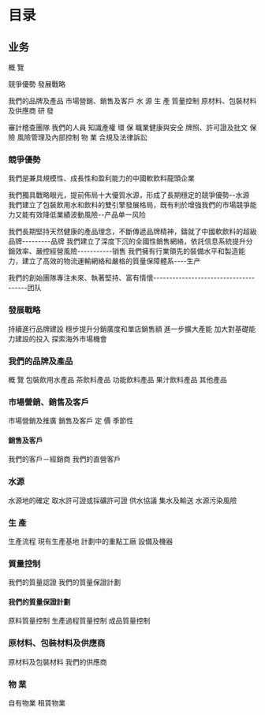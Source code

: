 

# 目录
## 业务
概 覽

競爭優勢
發展戰略

我們的品牌及產品
市場營銷、銷售及客戶
水 源
生 產
質量控制
原材料、包裝材料及供應商
研 發

審計稽查團隊
我們的人員
知識產權
環 保
職業健康與安全
牌照、許可證及批文
保 險
風險管理及內部控制
物 業
合規及法律訴訟

### 競爭優勢
我們是兼具規模性、成長性和盈利能力的中國軟飲料龍頭企業

我們獨具戰略眼光，提前佈局十大優質水源，形成了長期穩定的競爭優勢--水源
我們建立了包裝飲用水和飲料的雙引擎發展格局，既有利於增強我們的市場競爭能力又能有效降低業績波動風險--产品单一风险

我們長期堅持天然健康的產品理念，不斷傳遞品牌精神，鑄就了中國軟飲料的超級品牌---------品牌
我們建立了深度下沉的全國性銷售網絡，依託信息系統提升分銷效率、嚴控經營風險-----------销售
我們擁有行業領先的裝備水平和製造能力，建立了高效的物流運輸網絡和嚴格的質量保障體系----生产

我們的創始團隊專注未來、執著堅持、富有情懷--------------------------------------团队

### 發展戰略
持續進行品牌建設
穩步提升分銷廣度和單店銷售額
進一步擴大產能
加大對基礎能力建設的投入
探索海外市場機會

### 我們的品牌及產品
概 覽
包裝飲用水產品
茶飲料產品
功能飲料產品
果汁飲料產品
其他產品

### 市場營銷、銷售及客戶
市場營銷及推廣
銷售及客戶
定 價
季節性

#### 銷售及客戶
我們的客戶－經銷商
我們的直營客戶

### 水源
水源地的確定
取水許可證或採礦許可證
供水協議
集水及輸送
水源污染風險

### 生 產
生產流程
現有生產基地
計劃中的重點工廠
設備及機器

### 質量控制
我們的質量認證
我們的質量保證計劃

#### 我們的質量保證計劃
原料質量控制
生產過程質量控制
成品質量控制

### 原材料、包裝材料及供應商
原材料及包裝材料
我們的供應商

### 物 業
自有物業
租賃物業


